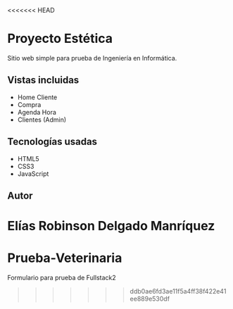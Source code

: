 <<<<<<< HEAD
# Proyecto Estética
Sitio web simple para prueba de Ingeniería en Informática.

## Vistas incluidas
- Home Cliente
- Compra
- Agenda Hora
- Clientes (Admin)

## Tecnologías usadas
- HTML5
- CSS3
- JavaScript

## Autor
Elías Robinson Delgado Manríquez
=======
# Prueba-Veterinaria
Formulario para prueba de Fullstack2
>>>>>>> ddb0ae6fd3ae11f5a4ff38f422e41ee889e530df
